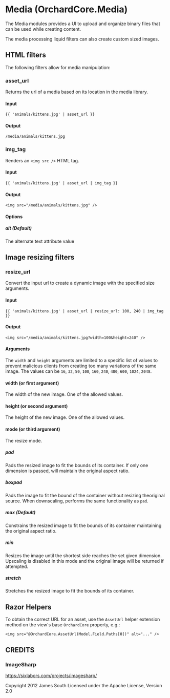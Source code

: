 # Media (OrchardCore.Media)

The Media modules provides a UI to upload and organize binary files that can be used while creating content. 

The media processing liquid filters can also create custom sized images.

## HTML filters

The following filters allow for media manipulation:

### asset_url

Returns the url of a media based on its location in the media library.

#### Input

`{{ 'animals/kittens.jpg' | asset_url }}`

#### Output

`/media/animals/kittens.jpg`

### img_tag

Renders an `<img src />` HTML tag.

#### Input

`{{ 'animals/kittens.jpg' | asset_url | img_tag }}`

#### Output

`<img src="/media/animals/kittens.jpg" />`

#### Options

##### alt (Default)

The alternate text attribute value

## Image resizing filters

### resize_url

Convert the input url to create a dynamic image with the specified size arguments. 

#### Input

`{{ 'animals/kittens.jpg' | asset_url | resize_url: 100, 240 | img_tag }}`

#### Output

`<img src="/media/animals/kittens.jpg?width=100&height=240" />`

#### Arguments

The `width` and `height` arguments are limited to a specific list of values to prevent 
malicious clients from creating too many variations of the same image. The values can be
`16`, `32`, `50`, `100`, `160`, `240`, `480`, `600`, `1024`, `2048`.

#### width (or first argument)

The width of the new image. One of the allowed values.

#### height (or second argument)

The height of the new image. One of the allowed values.

#### mode (or third argument)

The resize mode.

##### pad

Pads the resized image to fit the bounds of its container.
If only one dimension is passed, will maintain the original aspect ratio.

##### boxpad

Pads the image to fit the bound of the container without resizing theoriginal source. When downscaling, performs the same functionality as `pad`.

##### max (Default)

Constrains the resized image to fit the bounds of its container maintaining the original aspect ratio.

##### min
Resizes the image until the shortest side reaches the set given dimension. Upscaling is disabled in this mode and the original image will be returned if attempted.

##### stretch

Stretches the resized image to fit the bounds of its container.


## Razor Helpers

To obtain the correct URL for an asset, use the `AssetUrl` helper extension method on the view's base `OrchardCore` property, e.g.:

`<img src="@OrchardCore.AssetUrl(Model.Field.Paths[0])" alt="..." />`


## CREDITS

### ImageSharp

https://sixlabors.com/projects/imagesharp/

Copyright 2012 James South
Licensed under the Apache License, Version 2.0
